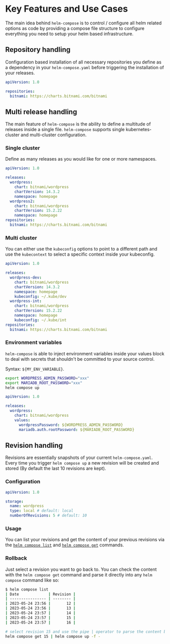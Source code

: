 # Key Features and Use Cases

The main idea behind `helm-compose` is to control / configure all helm related options as code by providing a compose file structure to configure everything you need to setup your helm based infrastructure.

## Repository handling

Configuration based installation of all necessary repositories you define as a dependency in your `helm-compose.yaml` before triggering the installation of your releases.

```yaml
apiVersion: 1.0

repositories:
  bitnami: https://charts.bitnami.com/bitnami
```

## Multi release handling

The main feature of `helm-compose` is the ability to define a multitude of releases inside a single file. `helm-compose` supports single kubernetes-cluster and multi-cluster configuration.

### Single cluster

Define as many releases as you would like for one or more namespaces.

```yaml
apiVersion: 1.0

releases:
  wordpress:
    chart: bitnami/wordpress
    chartVersion: 14.3.2
    namespace: homepage
  wordpress2:
    chart: bitnami/wordpress
    chartVersion: 15.2.22
    namespace: homepage
repositories:
  bitnami: https://charts.bitnami.com/bitnami
```

### Multi cluster

You can either use the `kubeconfig` options to point to a different path and use the `kubecontext` to select a specific context inside your kubeconfig.

```yaml
apiVersion: 1.0

releases:
  wordpress-dev:
    chart: bitnami/wordpress
    chartVersion: 14.3.2
    namespace: homepage
    kubeconfig: ~/.kube/dev
  wordpress-int:
    chart: bitnami/wordpress
    chartVersion: 15.2.22
    namespace: homepage
    kubeconfig: ~/.kube/int
repositories:
  bitnami: https://charts.bitnami.com/bitnami
```

### Environment variables

`helm-compose` is able to inject environment variables inside your values block to deal with secrets that shouldn't be committed to your source control.

Syntax: `${MY_ENV_VARIABLE}`.

```bash
export WORDPRESS_ADMIN_PASSWORD="xxx"
export MARIADB_ROOT_PASSWORD="xxx"
helm compose up
```

```yaml
apiVersion: 1.0

releases:
  wordpress:
    chart: bitnami/wordpress
    values:
      wordpressPassword: ${WORDPRESS_ADMIN_PASSWORD}
      mariadb.auth.rootPassword: ${MARIADB_ROOT_PASSWORD}
```

## Revision handling

Revisions are essentially snapshots of your current `helm-compose.yaml`. Every time you trigger `helm compose up` a new revision will be created and stored (By default the last 10 revisions are kept).

### Configuration

```yaml
apiVersion: 1.0

storage:
  name: wordpress
  type: local # default: local
  numberOfRevisions: 5 # default: 10
```

### Usage

You can list your revisions and get the content of your previous revisions via the [`helm compose list`](commands/list.md) and [`helm compose get`](commands/get.md) commands.

### Rollback

Just select a revision you want to go back to. You can check the content with the `helm compose get` command and parse it directly into any `helm compose` command like so:

```bash
$ helm compose list
| Date             | Revision |
| ---------------- | -------- |
| 2023-05-24 23:56 |       12 |
| 2023-05-24 23:56 |       13 |
| 2023-05-24 23:57 |       14 |
| 2023-05-24 23:57 |       15 |
| 2023-05-24 23:57 |       16 |

# select revision 15 and use the pipe | operator to parse the content back into compose up with -f -
helm compose get 15 | helm compose up -f -
```
